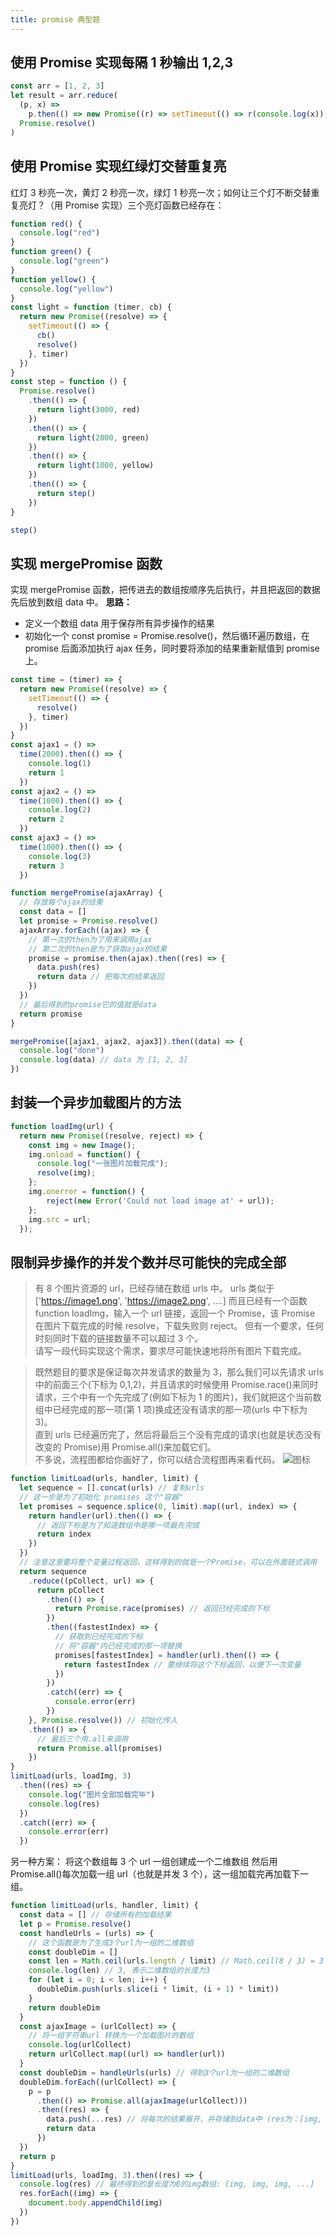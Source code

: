 ```yaml
---
title: promise 典型题
---
```


## 使用 Promise 实现每隔 1 秒输出 1,2,3

```js
const arr = [1, 2, 3]
let result = arr.reduce(
  (p, x) =>
    p.then(() => new Promise((r) => setTimeout(() => r(console.log(x)), 1000))),
  Promise.resolve()
)
```

## 使用 Promise 实现红绿灯交替重复亮

红灯 3 秒亮一次，黄灯 2 秒亮一次，绿灯 1 秒亮一次；如何让三个灯不断交替重复亮灯？（用 Promise 实现）三个亮灯函数已经存在：

```js
function red() {
  console.log("red")
}
function green() {
  console.log("green")
}
function yellow() {
  console.log("yellow")
}
const light = function (timer, cb) {
  return new Promise((resolve) => {
    setTimeout(() => {
      cb()
      resolve()
    }, timer)
  })
}
const step = function () {
  Promise.resolve()
    .then(() => {
      return light(3000, red)
    })
    .then(() => {
      return light(2000, green)
    })
    .then(() => {
      return light(1000, yellow)
    })
    .then(() => {
      return step()
    })
}

step()
```

## 实现 mergePromise 函数

实现 mergePromise 函数，把传进去的数组按顺序先后执行，并且把返回的数据先后放到数组 data 中。
**思路：**

- 定义一个数组 data 用于保存所有异步操作的结果
- 初始化一个 const promise = Promise.resolve()，然后循环遍历数组，在 promise 后面添加执行 ajax 任务，同时要将添加的结果重新赋值到 promise 上。

```js
const time = (timer) => {
  return new Promise((resolve) => {
    setTimeout(() => {
      resolve()
    }, timer)
  })
}
const ajax1 = () =>
  time(2000).then(() => {
    console.log(1)
    return 1
  })
const ajax2 = () =>
  time(1000).then(() => {
    console.log(2)
    return 2
  })
const ajax3 = () =>
  time(1000).then(() => {
    console.log(3)
    return 3
  })

function mergePromise(ajaxArray) {
  // 存放每个ajax的结果
  const data = []
  let promise = Promise.resolve()
  ajaxArray.forEach((ajax) => {
    // 第一次的then为了用来调用ajax
    // 第二次的then是为了获取ajax的结果
    promise = promise.then(ajax).then((res) => {
      data.push(res)
      return data // 把每次的结果返回
    })
  })
  // 最后得到的promise它的值就是data
  return promise
}

mergePromise([ajax1, ajax2, ajax3]).then((data) => {
  console.log("done")
  console.log(data) // data 为 [1, 2, 3]
})
```

## 封装一个异步加载图片的方法

```js
function loadImg(url) {
  return new Promise((resolve, reject) => {
    const img = new Image();
    img.onload = function() {
      console.log("一张图片加载完成");
      resolve(img);
    };
    img.onerror = function() {
    	reject(new Error('Could not load image at' + url));
    };
    img.src = url;
  });
```

## 限制异步操作的并发个数并尽可能快的完成全部

> 有 8 个图片资源的 url，已经存储在数组 urls 中。
> urls 类似于['https://image1.png', 'https://image2.png', ....]
> 而且已经有一个函数 function loadImg，输入一个 url 链接，返回一个 Promise，该 Promise 在图片下载完成的时候 resolve，下载失败则 reject。
> 但有一个要求，任何时刻同时下载的链接数量不可以超过 3 个。  
> 请写一段代码实现这个需求，要求尽可能快速地将所有图片下载完成。

> 既然题目的要求是保证每次并发请求的数量为 3，那么我们可以先请求 urls 中的前面三个(下标为 0,1,2)，并且请求的时候使用 Promise.race()来同时请求，三个中有一个先完成了(例如下标为 1 的图片)，我们就把这个当前数组中已经完成的那一项(第 1 项)换成还没有请求的那一项(urls 中下标为 3)。  
> 直到 urls 已经遍历完了，然后将最后三个没有完成的请求(也就是状态没有改变的 Promise)用 Promise.all()来加载它们。  
> 不多说，流程图都给你画好了，你可以结合流程图再来看代码。
> ![图标](/images/es6/promise2.png)

```js
function limitLoad(urls, handler, limit) {
  let sequence = [].concat(urls) // 复制urls
  // 这一步是为了初始化 promises 这个"容器"
  let promises = sequence.splice(0, limit).map((url, index) => {
    return handler(url).then(() => {
      // 返回下标是为了知道数组中是哪一项最先完成
      return index
    })
  })
  // 注意这里要将整个变量过程返回，这样得到的就是一个Promise，可以在外面链式调用
  return sequence
    .reduce((pCollect, url) => {
      return pCollect
        .then(() => {
          return Promise.race(promises) // 返回已经完成的下标
        })
        .then((fastestIndex) => {
          // 获取到已经完成的下标
          // 将"容器"内已经完成的那一项替换
          promises[fastestIndex] = handler(url).then(() => {
            return fastestIndex // 要继续将这个下标返回，以便下一次变量
          })
        })
        .catch((err) => {
          console.error(err)
        })
    }, Promise.resolve()) // 初始化传入
    .then(() => {
      // 最后三个用.all来调用
      return Promise.all(promises)
    })
}
limitLoad(urls, loadImg, 3)
  .then((res) => {
    console.log("图片全部加载完毕")
    console.log(res)
  })
  .catch((err) => {
    console.error(err)
  })
```

另一种方案： 将这个数组每 3 个 url 一组创建成一个二维数组
然后用 Promise.all()每次加载一组 url（也就是并发 3 个），这一组加载完再加载下一组。

```js
function limitLoad(urls, handler, limit) {
  const data = [] // 存储所有的加载结果
  let p = Promise.resolve()
  const handleUrls = (urls) => {
    // 这个函数是为了生成3个url为一组的二维数组
    const doubleDim = []
    const len = Math.ceil(urls.length / limit) // Math.ceil(8 / 3) = 3
    console.log(len) // 3, 表示二维数组的长度为3
    for (let i = 0; i < len; i++) {
      doubleDim.push(urls.slice(i * limit, (i + 1) * limit))
    }
    return doubleDim
  }
  const ajaxImage = (urlCollect) => {
    // 将一组字符串url 转换为一个加载图片的数组
    console.log(urlCollect)
    return urlCollect.map((url) => handler(url))
  }
  const doubleDim = handleUrls(urls) // 得到3个url为一组的二维数组
  doubleDim.forEach((urlCollect) => {
    p = p
      .then(() => Promise.all(ajaxImage(urlCollect)))
      .then((res) => {
        data.push(...res) // 将每次的结果展开，并存储到data中 (res为：[img, img, img])
        return data
      })
  })
  return p
}
limitLoad(urls, loadImg, 3).then((res) => {
  console.log(res) // 最终得到的是长度为8的img数组: [img, img, img, ...]
  res.forEach((img) => {
    document.body.appendChild(img)
  })
})
```

